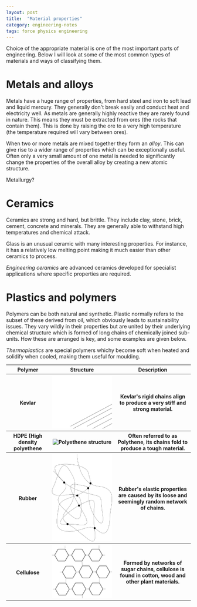```yaml
---
layout: post
title:  "Material properties"
category: engineering-notes
tags: force physics engineering
---
```


Choice of the appropriate material is one of the most important parts
of engineering. Below I will look at some of the most common types of
materials and ways of classifying them.

# Metals and alloys

Metals have a huge range of properties, from hard steel and iron to
soft lead and liquid mercury. They generally don't break easily and
conduct heat and electricity well. As metals are generally highly
reactive they are rarely found in nature. This means they must be
extracted from ores (the rocks that contain them). This is done by
raising the ore to a very high temperature (the temperature required
will vary between ores).

When two or more metals are mixed together they form an _alloy_. This
can give rise to a wider range of properties which can be
exceptionally useful. Often only a very small amount of one metal is
needed to significantly change the properties of the overall alloy by
creating a new atomic structure.

Metallurgy?

# Ceramics

Ceramics are strong and hard, but brittle. They include clay, stone,
brick, cement, concrete and minerals. They are generally able to
withstand high temperatures and chemical attack.

Glass is an unusual ceramic with many interesting properties. For
instance, it has a relatively low melting point making it much easier
than other ceramics to process.

_Engineering ceramics_ are advanced ceramics developed for specialist
applications where specific properties are required.

# Plastics and polymers

Polymers can be both natural and synthetic. Plastic normally refers to
the subset of these derived from oil, which obviously leads to
sustainability issues. They vary wildly in their properties but are
united by their underlying chemical structure which is formed of long
chains of chemically joined sub-units. How these are arranged is key,
and some examples are given below.

_Thermoplastics_ are special polymers whichy become soft when heated
and solidify when cooled, making them useful for moulding.

<table>
	<thead><tr><th>Polymer</th>
	           <th>Structure</th>
		   <th>Description</th>
	</tr></thead>
	<tbody><tr>
		<th>Kevlar</th>
		<th><img alt="Kevlar structure" src="/img/kevlar-structure.png" /></th>
		<th>Kevlar's rigid chains align to produce a very stiff
		    and strong material.</th>
		</tr><tr>
		<th>HDPE (High density polyethene</th>
		<th><img alt="Polyethene structure" src="/img/polyethene-structure.png" /></th>
		<th>Often referred to as Polythene, its chains fold to produce
		    a tough material.</th>
		</tr><tr>
		<th>Rubber</th>
		<th><img alt="Rubber structure" src="/img/rubber-structure.png" /></th>
		<th>Rubber's elastic properties are caused by its loose and
		    seemingly random network of chains.</th>
		</tr><tr>
		<th>Cellulose</th>
		<th><img alt="Cellulose structure" src="/img/cellulose-structure.png" /></th>
		<th>Formed by networks of sugar chains, cellulose is found in
		    cotton, wood and other plant materials.</th>
	</tr></tbody>
</table>
